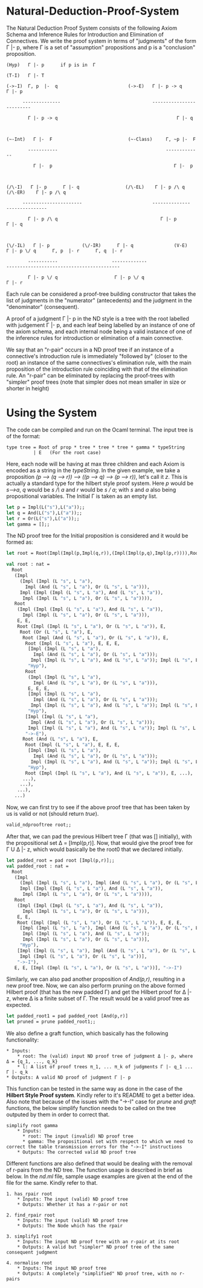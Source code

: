 # Natural-Deduction-Proof-System

The Natural Deduction Proof System consists of the following Axiom Schema and Inference Rules for Introduction and Elimination of Connectives. We write the proof system in terms of "judgments" of the form  Γ |- p, where Γ is a set of "assumption" propositions and p is a "conclusion" proposition. 
  
    (Hyp)   Γ |- p      if p is in  Γ 

    (T-I)   Γ |- T
    
    (->-I)  Γ, p  |-  q                          (->-E)   Γ |- p -> q     Γ |- p

          --------------                                  -------------------------

            Γ |- p -> q                                            Γ |- q                 
            


    (~-Int)   Γ |-  F                            (~-Class)     Γ, ~p |-  F 

            -----------                                        -------------

              Γ |-  p                                             Γ |-  p


                     
    (/\-I)   Γ |- p      Γ |- q                 (/\-EL)    Γ |- p /\ q           (/\-ER)    Γ |- p /\ q

          ----------------------                          --------------                    ---------------

            Γ |- p /\ q                                      Γ |- p                              Γ |- q



    (\/-IL)   Γ |- p            (\/-IR)      Γ |- q               (V-E)    Γ |- p \/ q      Γ, p  |- r      Γ, q  |- r 

            -----------                    -------------                   ------------------------------------------

            Γ |- p \/ q                     Γ |- p \/ q                                       Γ |- r


Each rule can be considered a proof-tree building constructor that takes the list of judgments in the "numerator" (antecedents)  and the judgment in the "denominator" (consequent).

A proof of a judgment Γ |- p  in the ND style is a tree with the root labelled with judgement  Γ |- p, and each leaf being labelled by an instance of one of the axiom schema, and each internal node being a valid instance of one of the inference rules for introduction or elimination of a main connective. 

We say that an "r-pair" occurs in a ND proof tree if an instance of a connective's introduction rule is immediately "followed by" (closer to the root) an instance of the same connectives's elimination rule, with the main proposition of the introduction rule coinciding with that of the elimination rule.  An "r-pair" can be eliminated by replacing the proof-trees with "simpler" proof trees (note that simpler does not mean smaller in size or shorter in height)

# Using the System

The code can be compiled and run on the Ocaml terminal. The input tree is of the format: 

    type tree = Root of prop * tree * tree * tree * gamma * typeString 
              | E   (For the root case)
              
Here, each node will be having at max three children and each Axiom is encoded as a string in the *typeString*. In the given example, we take a proposition *(p ⟶ (q ⟶ r)) ⟶ ((p ⟶ q) ⟶ (p ⟶ r))*, let's call it *z*. This is actually a standard type for the hilbert style proof system. Here *p* would be *s⟶a*, *q* would be *s /\ a* and *r* would be *s \/ a*; with *s* and *a* also being propositional variables. The Initial Γ is taken as an empty list.
```ocaml
let p = Impl(L("s"),L("a"));;
let q = And(L("s"),L("a"));;
let r = Or(L("s"),L("a"));;
let gamma = [];;
```
   
The ND proof tree for the Initial proposition is considered and it would be formed as:
```ocaml
let root = Root(Impl(Impl(p,Impl(q,r)),(Impl(Impl(p,q),Impl(p,r)))),Root((Impl(Impl(p,q),Impl(p,r))),E,E,(Root(Impl(p,r),E,(Root(r,E,(Root(Impl(q,r),E,(Root(p,E,E,E,[Impl(p,Impl(q,r));Impl(p,q);p],"Hyp")),(Root(Impl(p,Impl(q,r)),E,E,E,[Impl(p,Impl(q,r));Impl(p,q);p],"Hyp")),[Impl(p,Impl(q,r));Impl(p,q);p],"->-E")),(Root(q,E,(Root(p,E,E,E,[Impl(p,Impl(q,r));Impl(p,q);p],"Hyp")),(Root(Impl(p,q),E,E,E,[Impl(p,Impl(q,r));Impl(p,q);p],"Hyp")),[Impl(p,Impl(q,r));Impl(p,q);p],"->-E")),[Impl(p,Impl(q,r));Impl(p,q);p],"->-E")),E,[Impl(p,Impl(q,r));Impl(p,q)],"->-I")),[Impl(p,Impl(q,r))],"->-I"),E,E,[],"->-I");;
```
```ocaml
val root : nat =
  Root
   (Impl
     (Impl (Impl (L "s", L "a"),
       Impl (And (L "s", L "a"), Or (L "s", L "a"))),
     Impl (Impl (Impl (L "s", L "a"), And (L "s", L "a")),
      Impl (Impl (L "s", L "a"), Or (L "s", L "a")))),
   Root
    (Impl (Impl (Impl (L "s", L "a"), And (L "s", L "a")),
      Impl (Impl (L "s", L "a"), Or (L "s", L "a"))),
    E, E,
    Root (Impl (Impl (L "s", L "a"), Or (L "s", L "a")), E,
     Root (Or (L "s", L "a"), E,
      Root (Impl (And (L "s", L "a"), Or (L "s", L "a")), E,
       Root (Impl (L "s", L "a"), E, E, E,
        [Impl (Impl (L "s", L "a"),
          Impl (And (L "s", L "a"), Or (L "s", L "a")));
         Impl (Impl (L "s", L "a"), And (L "s", L "a")); Impl (L "s", L "a")],
        "Hyp"),
       Root
        (Impl (Impl (L "s", L "a"),
          Impl (And (L "s", L "a"), Or (L "s", L "a"))),
        E, E, E,
        [Impl (Impl (L "s", L "a"),
          Impl (And (L "s", L "a"), Or (L "s", L "a")));
         Impl (Impl (L "s", L "a"), And (L "s", L "a")); Impl (L "s", L "a")],
        "Hyp"),
       [Impl (Impl (L "s", L "a"),
         Impl (And (L "s", L "a"), Or (L "s", L "a")));
        Impl (Impl (L "s", L "a"), And (L "s", L "a")); Impl (L "s", L "a")],
       "->-E"),
      Root (And (L "s", L "a"), E,
       Root (Impl (L "s", L "a"), E, E, E,
        [Impl (Impl (L "s", L "a"),
          Impl (And (L "s", L "a"), Or (L "s", L "a")));
         Impl (Impl (L "s", L "a"), And (L "s", L "a")); Impl (L "s", L "a")],
        "Hyp"),
       Root (Impl (Impl (L "s", L "a"), And (L "s", L "a")), E, ...), ...),
      ...),
     ...),
    ...),
   ...)

```

Now, we can first try to see if the above proof tree that has been taken by us is valid or not (should return *true*). 
```ocaml
valid_ndprooftree root;;
```

After that, we can pad the previous Hilbert tree Γ (that was [] initially), with the propositional set Δ = [Impl(p,r)]. Now, that would give the proof tree for Γ U Δ |- z, which would basically be the root0 that we declared initially.
```ocaml 
let padded_root = pad root [Impl(p,r)];;
val padded_root : nat =
  Root
   (Impl
     (Impl (Impl (L "s", L "a"), Impl (And (L "s", L "a"), Or (L "s", L "a"))),
     Impl (Impl (Impl (L "s", L "a"), And (L "s", L "a")),
      Impl (Impl (L "s", L "a"), Or (L "s", L "a")))),
   Root
    (Impl (Impl (Impl (L "s", L "a"), And (L "s", L "a")),
      Impl (Impl (L "s", L "a"), Or (L "s", L "a"))),
    E, E,
    Root (Impl (Impl (L "s", L "a"), Or (L "s", L "a")), E, E, E,
     [Impl (Impl (L "s", L "a"), Impl (And (L "s", L "a"), Or (L "s", L "a")));
      Impl (Impl (L "s", L "a"), And (L "s", L "a"));
      Impl (Impl (L "s", L "a"), Or (L "s", L "a"))],
     "Hyp"),
    [Impl (Impl (L "s", L "a"), Impl (And (L "s", L "a"), Or (L "s", L "a")));
     Impl (Impl (L "s", L "a"), Or (L "s", L "a"))],
    "->-I"),
   E, E, [Impl (Impl (L "s", L "a"), Or (L "s", L "a"))], "->-I")

```

Similarly, we can also pad another proposition of *And(p,r)*, resulting in a new proof tree. Now, we can also perform pruning on the above formed Hilbert proof (that has the new padded Γ) and get the Hilbert proof for Δ |- z, where Δ is a finite subset of Γ. The result would be a valid proof tree as expected. 
```ocaml
let padded_root1 = pad padded_root [And(p,r)]
let pruned = prune padded_root1;;
```

We also define a graft function, which basically has the following functionality:
```
* Inputs: 
	* root: The (valid) input ND proof tree of judgment Δ |- p, where Δ = {q_1, ..., q_k}
	* l: A list of proof trees π_1, ... π_k of judgments Γ |- q_1 ... Γ |- q_k
* Outputs: A valid ND proof of judgment Γ |- p
```
 
This function can be tested in the same way as done in the case of the **Hilbert Style Proof system**. Kindly refer to it's README to get a better idea. Also note that because of the issues with the "->-I" case for *prune* and *graft* functions, the below simplify function needs to be called on the tree outputed by them in order to correct that.
```
simplify root gamma
    * Inputs: 
      * root: The input (invalid) ND proof tree
      * gamma: The propositional set with respect to which we need to correct the table transmission errors for the "->-I" instructions
    * Outputs: The corrected valid ND proof tree 
```

Different functions are also defined that would be dealing with the removal of r-pairs from the ND tree. The function usage is described in brief as below. In the *nd.ml* file, sample usage examples are given at the end of the file for the same. Kindly refer to that. 
```  
1. has_rpair root
    * Inputs: The input (valid) ND proof tree
    * Outputs: Whether it has a r-pair or not
    
2. find_rpair root
    * Inputs: The input (valid) ND proof tree
    * Outputs: The Node which has the rpair
    
3. simplify1 root
    * Inputs: The input ND proof tree with an r-pair at its root
    * Outputs: A valid but "simpler" ND proof tree of the same consequent judgment
        
4. normalise root
    * Inputs: The input ND proof tree
    * Outputs: A completely "simplified" ND proof tree, with no r-pairs

